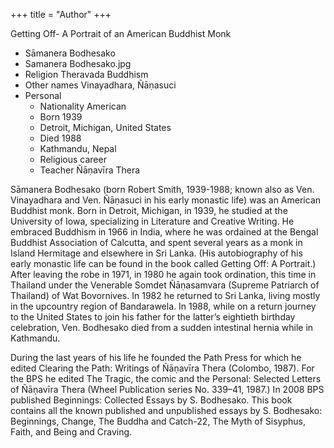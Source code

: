 +++
title = "Author"
+++

Getting Off- A Portrait of an American Buddhist Monk

- Sāmanera Bodhesako
- Samanera Bodhesako.jpg
- Religion	Theravada Buddhism
- Other names	Vinayadhara, Ñāṇasuci
- Personal
  - Nationality	American
  - Born	1939
  - Detroit, Michigan, United States
  - Died	1988
  - Kathmandu, Nepal
  - Religious career
  - Teacher	Ñāṇavīra Thera

Sāmanera Bodhesako (born Robert Smith, 1939-1988; known also as Ven. Vinayadhara and Ven. Ñāṇasuci in his early monastic life) was an American Buddhist monk. Born in Detroit, Michigan, in 1939, he studied at the University of Iowa, specializing in Literature and Creative Writing. He embraced Buddhism in 1966 in India, where he was ordained at the Bengal Buddhist Association of Calcutta, and spent several years as a monk in Island Hermitage and elsewhere in Sri Lanka. (His autobiography of his early monastic life can be found in the book called Getting Off: A Portrait.) After leaving the robe in 1971, in 1980 he again took ordination, this time in Thailand under the Venerable Somdet Ñāṇasamvara (Supreme Patriarch of Thailand) of Wat Bovornives. In 1982 he returned to Sri Lanka, living mostly in the upcountry region of Bandarawela. In 1988, while on a return journey to the United States to join his father for the latter’s eightieth birthday celebration, Ven. Bodhesako died from a sudden intestinal hernia while in Kathmandu.

During the last years of his life he founded the Path Press for which he edited Clearing the Path: Writings of Ñāṇavīra Thera (Colombo, 1987). For the BPS he edited The Tragic, the comic and the Personal: Selected Letters of Ñāṇavīra Thera (Wheel Publication series No. 339–41, 1987.) In 2008 BPS published Beginnings: Collected Essays by S. Bodhesako. This book contains all the known published and unpublished essays by S. Bodhesako: Beginnings, Change, The Buddha and Catch-22, The Myth of Sisyphus, Faith, and Being and Craving.
